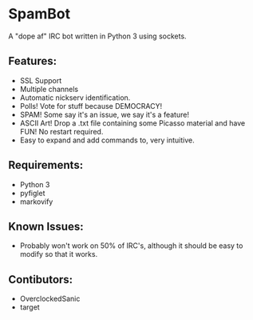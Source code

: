 # SpamBot
A "dope af" IRC bot written in Python 3 using sockets.

## Features:
-   SSL Support
-   Multiple channels
-   Automatic nickserv identification.
-   Polls! Vote for stuff because DEMOCRACY!
-   SPAM! Some say it's an issue, we say it's a feature!
-   ASCII Art! Drop a .txt file containing some Picasso material and have FUN! No restart required.
-   Easy to expand and add commands to, very intuitive.

## Requirements:
-   Python 3
-   pyfiglet
-   markovify

## Known Issues:
-   Probably won't work on 50% of IRC's, although it should be easy to modify so that it works.

## Contibutors:
-   OverclockedSanic
-   target
